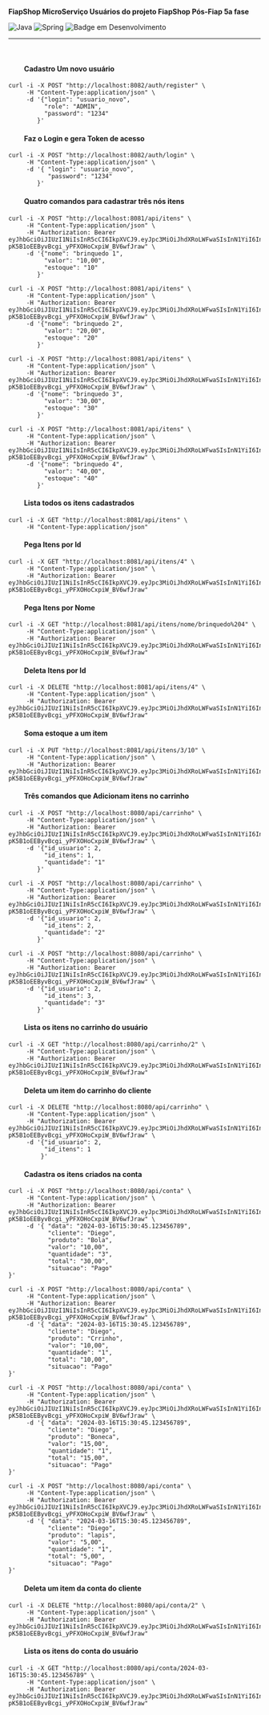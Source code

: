 **FiapShop
MicroServiço Usuários do projeto FiapShop Pós-Fiap 5a fase**

![Java](https://img.shields.io/badge/java-%23ED8B00.svg?style=for-the-badge&logo=openjdk&logoColor=white)
![Spring](https://img.shields.io/badge/spring-%236DB33F.svg?style=for-the-badge&logo=spring&logoColor=white)
![Badge em Desenvolvimento](http://img.shields.io/static/v1?label=STATUS&message=EM%20DESENVOLVIMENTO&color=GREEN&style=for-the-badge)


*******

<br>


#### &emsp;&emsp; Cadastro Um novo usuário

```shell
curl -i -X POST "http://localhost:8082/auth/register" \
     -H "Content-Type:application/json" \
     -d '{"login": "usuario_novo",
          "role": "ADMIN",
          "password": "1234"
        }'
```

#### &emsp;&emsp; Faz o Login e gera Token de acesso

```shell
curl -i -X POST "http://localhost:8082/auth/login" \
     -H "Content-Type:application/json" \
     -d '{ "login": "usuario_novo",
           "password": "1234"
        }'
```

#### &emsp;&emsp; Quatro comandos para cadastrar três nós itens

```shell
curl -i -X POST "http://localhost:8081/api/itens" \
     -H "Content-Type:application/json" \
     -H "Authorization: Bearer eyJhbGciOiJIUzI1NiIsInR5cCI6IkpXVCJ9.eyJpc3MiOiJhdXRoLWFwaSIsInN1YiI6InVzdWFyaW9fbm92byIsImV4cCI6MTcxMTA3NzgxMn0.V0NJ-pK5B1oEEByvBcgi_yPFXOHoCxpiW_BV6wfJraw" \
     -d '{"nome": "brinquedo 1",
          "valor": "10,00",
          "estoque": "10"
        }'
```

```shell
curl -i -X POST "http://localhost:8081/api/itens" \
     -H "Content-Type:application/json" \
     -H "Authorization: Bearer eyJhbGciOiJIUzI1NiIsInR5cCI6IkpXVCJ9.eyJpc3MiOiJhdXRoLWFwaSIsInN1YiI6InVzdWFyaW9fbm92byIsImV4cCI6MTcxMTA3NzgxMn0.V0NJ-pK5B1oEEByvBcgi_yPFXOHoCxpiW_BV6wfJraw" \
     -d '{"nome": "brinquedo 2",
          "valor": "20,00",
          "estoque": "20"
        }'
```
```shell
curl -i -X POST "http://localhost:8081/api/itens" \
     -H "Content-Type:application/json" \
     -H "Authorization: Bearer eyJhbGciOiJIUzI1NiIsInR5cCI6IkpXVCJ9.eyJpc3MiOiJhdXRoLWFwaSIsInN1YiI6InVzdWFyaW9fbm92byIsImV4cCI6MTcxMTA3NzgxMn0.V0NJ-pK5B1oEEByvBcgi_yPFXOHoCxpiW_BV6wfJraw" \
     -d '{"nome": "brinquedo 3",
          "valor": "30,00",
          "estoque": "30"
        }'
```
```shell
curl -i -X POST "http://localhost:8081/api/itens" \
     -H "Content-Type:application/json" \
     -H "Authorization: Bearer eyJhbGciOiJIUzI1NiIsInR5cCI6IkpXVCJ9.eyJpc3MiOiJhdXRoLWFwaSIsInN1YiI6InVzdWFyaW9fbm92byIsImV4cCI6MTcxMTA3NzgxMn0.V0NJ-pK5B1oEEByvBcgi_yPFXOHoCxpiW_BV6wfJraw" \
     -d '{"nome": "brinquedo 4",
          "valor": "40,00",
          "estoque": "40"
        }'
```

#### &emsp;&emsp; Lista todos os itens cadastrados

```shell
curl -i -X GET "http://localhost:8081/api/itens" \
     -H "Content-Type:application/json"
```

#### &emsp;&emsp; Pega Itens por Id

```shell
curl -i -X GET "http://localhost:8081/api/itens/4" \
     -H "Content-Type:application/json" \
     -H "Authorization: Bearer eyJhbGciOiJIUzI1NiIsInR5cCI6IkpXVCJ9.eyJpc3MiOiJhdXRoLWFwaSIsInN1YiI6InVzdWFyaW9fbm92byIsImV4cCI6MTcxMTA3NzgxMn0.V0NJ-pK5B1oEEByvBcgi_yPFXOHoCxpiW_BV6wfJraw" 
```

#### &emsp;&emsp; Pega Itens por Nome

```shell
curl -i -X GET "http://localhost:8081/api/itens/nome/brinquedo%204" \
     -H "Content-Type:application/json" \
     -H "Authorization: Bearer eyJhbGciOiJIUzI1NiIsInR5cCI6IkpXVCJ9.eyJpc3MiOiJhdXRoLWFwaSIsInN1YiI6InVzdWFyaW9fbm92byIsImV4cCI6MTcxMTA3NzgxMn0.V0NJ-pK5B1oEEByvBcgi_yPFXOHoCxpiW_BV6wfJraw" 
```

#### &emsp;&emsp; Deleta Itens por Id

```shell
curl -i -X DELETE "http://localhost:8081/api/itens/4" \
     -H "Content-Type:application/json" \
     -H "Authorization: Bearer eyJhbGciOiJIUzI1NiIsInR5cCI6IkpXVCJ9.eyJpc3MiOiJhdXRoLWFwaSIsInN1YiI6InVzdWFyaW9fbm92byIsImV4cCI6MTcxMTA3NzgxMn0.V0NJ-pK5B1oEEByvBcgi_yPFXOHoCxpiW_BV6wfJraw" 
```

#### &emsp;&emsp; Soma estoque a um item

```shell
curl -i -X PUT "http://localhost:8081/api/itens/3/10" \
     -H "Content-Type:application/json" \
     -H "Authorization: Bearer eyJhbGciOiJIUzI1NiIsInR5cCI6IkpXVCJ9.eyJpc3MiOiJhdXRoLWFwaSIsInN1YiI6InVzdWFyaW9fbm92byIsImV4cCI6MTcxMTA3NzgxMn0.V0NJ-pK5B1oEEByvBcgi_yPFXOHoCxpiW_BV6wfJraw" 
```

#### &emsp;&emsp; Três comandos que Adicionam itens no carrinho

```shell
curl -i -X POST "http://localhost:8080/api/carrinho" \
     -H "Content-Type:application/json" \
     -H "Authorization: Bearer eyJhbGciOiJIUzI1NiIsInR5cCI6IkpXVCJ9.eyJpc3MiOiJhdXRoLWFwaSIsInN1YiI6InVzdWFyaW9fbm92byIsImV4cCI6MTcxMTA3NzgxMn0.V0NJ-pK5B1oEEByvBcgi_yPFXOHoCxpiW_BV6wfJraw" \
     -d '{"id_usuario": 2,
          "id_itens": 1,
          "quantidade": "1"
        }'
```
```shell
curl -i -X POST "http://localhost:8080/api/carrinho" \
     -H "Content-Type:application/json" \
     -H "Authorization: Bearer eyJhbGciOiJIUzI1NiIsInR5cCI6IkpXVCJ9.eyJpc3MiOiJhdXRoLWFwaSIsInN1YiI6InVzdWFyaW9fbm92byIsImV4cCI6MTcxMTA3NzgxMn0.V0NJ-pK5B1oEEByvBcgi_yPFXOHoCxpiW_BV6wfJraw" \
     -d '{"id_usuario": 2,
          "id_itens": 2,
          "quantidade": "2"
        }'
```
```shell
curl -i -X POST "http://localhost:8080/api/carrinho" \
     -H "Content-Type:application/json" \
     -H "Authorization: Bearer eyJhbGciOiJIUzI1NiIsInR5cCI6IkpXVCJ9.eyJpc3MiOiJhdXRoLWFwaSIsInN1YiI6InVzdWFyaW9fbm92byIsImV4cCI6MTcxMTA3NzgxMn0.V0NJ-pK5B1oEEByvBcgi_yPFXOHoCxpiW_BV6wfJraw" \
     -d '{"id_usuario": 2,
          "id_itens": 3,
          "quantidade": "3"
        }'
```

#### &emsp;&emsp; Lista os itens no carrinho do usuário

```shell
curl -i -X GET "http://localhost:8080/api/carrinho/2" \
     -H "Content-Type:application/json" \
     -H "Authorization: Bearer eyJhbGciOiJIUzI1NiIsInR5cCI6IkpXVCJ9.eyJpc3MiOiJhdXRoLWFwaSIsInN1YiI6InVzdWFyaW9fbm92byIsImV4cCI6MTcxMTA3NzgxMn0.V0NJ-pK5B1oEEByvBcgi_yPFXOHoCxpiW_BV6wfJraw"
```

#### &emsp;&emsp; Deleta um item do carrinho do cliente

```shell
curl -i -X DELETE "http://localhost:8080/api/carrinho" \
     -H "Content-Type:application/json" \
     -H "Authorization: Bearer eyJhbGciOiJIUzI1NiIsInR5cCI6IkpXVCJ9.eyJpc3MiOiJhdXRoLWFwaSIsInN1YiI6InVzdWFyaW9fbm92byIsImV4cCI6MTcxMTA3NzgxMn0.V0NJ-pK5B1oEEByvBcgi_yPFXOHoCxpiW_BV6wfJraw" \
     -d '{"id_usuario": 2,
          "id_itens": 1
         }'
```

#### &emsp;&emsp; Cadastra os itens criados na conta

```shell
curl -i -X POST "http://localhost:8080/api/conta" \
     -H "Content-Type:application/json" \
     -H "Authorization: Bearer eyJhbGciOiJIUzI1NiIsInR5cCI6IkpXVCJ9.eyJpc3MiOiJhdXRoLWFwaSIsInN1YiI6InVzdWFyaW9fbm92byIsImV4cCI6MTcxMTA3NzgxMn0.V0NJ-pK5B1oEEByvBcgi_yPFXOHoCxpiW_BV6wfJraw" \
     -d '{ "data": "2024-03-16T15:30:45.123456789",
           "cliente": "Diego",
           "produto": "Bola",
           "valor": "10,00",
           "quantidade": "3",
           "total": "30,00",
           "situacao": "Pago"
}'
```
```shell
curl -i -X POST "http://localhost:8080/api/conta" \
     -H "Content-Type:application/json" \
     -H "Authorization: Bearer eyJhbGciOiJIUzI1NiIsInR5cCI6IkpXVCJ9.eyJpc3MiOiJhdXRoLWFwaSIsInN1YiI6InVzdWFyaW9fbm92byIsImV4cCI6MTcxMTA3NzgxMn0.V0NJ-pK5B1oEEByvBcgi_yPFXOHoCxpiW_BV6wfJraw" \
     -d '{ "data": "2024-03-16T15:30:45.123456789",
           "cliente": "Diego",
           "produto": "Crrinho",
           "valor": "10,00",
           "quantidade": "1",
           "total": "10,00",
           "situacao": "Pago"
}'
```
```shell
curl -i -X POST "http://localhost:8080/api/conta" \
     -H "Content-Type:application/json" \
     -H "Authorization: Bearer eyJhbGciOiJIUzI1NiIsInR5cCI6IkpXVCJ9.eyJpc3MiOiJhdXRoLWFwaSIsInN1YiI6InVzdWFyaW9fbm92byIsImV4cCI6MTcxMTA3NzgxMn0.V0NJ-pK5B1oEEByvBcgi_yPFXOHoCxpiW_BV6wfJraw" \
     -d '{ "data": "2024-03-16T15:30:45.123456789",
           "cliente": "Diego",
           "produto": "Boneca",
           "valor": "15,00",
           "quantidade": "1",
           "total": "15,00",
           "situacao": "Pago"
}'
```
```shell
curl -i -X POST "http://localhost:8080/api/conta" \
     -H "Content-Type:application/json" \
     -H "Authorization: Bearer eyJhbGciOiJIUzI1NiIsInR5cCI6IkpXVCJ9.eyJpc3MiOiJhdXRoLWFwaSIsInN1YiI6InVzdWFyaW9fbm92byIsImV4cCI6MTcxMTA3NzgxMn0.V0NJ-pK5B1oEEByvBcgi_yPFXOHoCxpiW_BV6wfJraw" \
     -d '{ "data": "2024-03-16T15:30:45.123456789",
           "cliente": "Diego",
           "produto": "lapis",
           "valor": "5,00",
           "quantidade": "1",
           "total": "5,00",
           "situacao": "Pago"
}'
```

#### &emsp;&emsp; Deleta um item da conta do cliente

```shell
curl -i -X DELETE "http://localhost:8080/api/conta/2" \
     -H "Content-Type:application/json" \
     -H "Authorization: Bearer eyJhbGciOiJIUzI1NiIsInR5cCI6IkpXVCJ9.eyJpc3MiOiJhdXRoLWFwaSIsInN1YiI6InVzdWFyaW9fbm92byIsImV4cCI6MTcxMTA3NzgxMn0.V0NJ-pK5B1oEEByvBcgi_yPFXOHoCxpiW_BV6wfJraw"
```

#### &emsp;&emsp; Lista os itens do conta do usuário

```shell
curl -i -X GET "http://localhost:8080/api/conta/2024-03-16T15:30:45.123456789" \
     -H "Content-Type:application/json" \
     -H "Authorization: Bearer eyJhbGciOiJIUzI1NiIsInR5cCI6IkpXVCJ9.eyJpc3MiOiJhdXRoLWFwaSIsInN1YiI6InVzdWFyaW9fbm92byIsImV4cCI6MTcxMTA3NzgxMn0.V0NJ-pK5B1oEEByvBcgi_yPFXOHoCxpiW_BV6wfJraw"
```